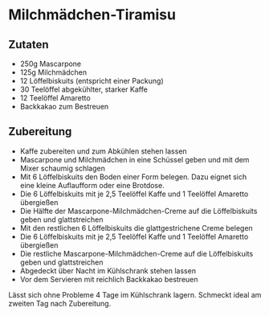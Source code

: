 # Milchmädchen-Tiramisu

## Zutaten

- 250g Mascarpone
- 125g Milchmädchen
- 12 Löffelbiskuits (entspricht einer Packung)
- 30 Teelöffel abgekühlter, starker Kaffe
- 12 Teelöffel Amaretto
- Backkakao zum Bestreuen

## Zubereitung

- Kaffe zubereiten und zum Abkühlen stehen lassen
- Mascarpone und Milchmädchen in eine Schüssel geben und mit dem Mixer schaumig schlagen
- Mit 6 Löffelbiskuits den Boden einer Form belegen. Dazu eignet sich eine kleine Auflaufform oder eine Brotdose.
- Die 6 Löffelbiskuits mit je 2,5 Teelöffel Kaffe und 1 Teelöffel Amaretto übergießen
- Die Hälfte der Mascarpone-Milchmädchen-Creme auf die Löffelbiskuits geben und glattstreichen
- Mit den restlichen 6 Löffelbiskuits die glattgestrichene Creme belegen
- Die 6 Löffelbiskuits mit je 2,5 Teelöffel Kaffe und 1 Teelöffel Amaretto übergießen
- Die restliche Mascarpone-Milchmädchen-Creme auf die Löffelbiskuits geben und glattstreichen
- Abgedeckt über Nacht im Kühlschrank stehen lassen
- Vor dem Servieren mit reichlich Backkakao bestreuen

Lässt sich ohne Probleme 4 Tage im Kühlschrank lagern. Schmeckt ideal am zweiten Tag nach Zubereitung.
